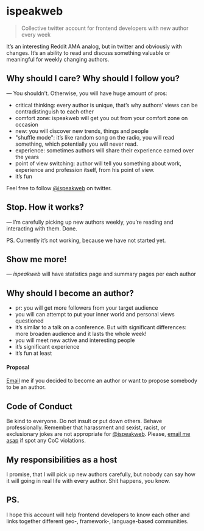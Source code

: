 # ispeakweb

> Collective twitter account for frontend developers with new author every
week

It’s an interesting Reddit AMA analog, but in twitter and obviously with
changes. It’s an ability to read and discuss something valuable or meaningful
for weekly changing authors.


## Why should I care? Why should I follow you?

— You shouldn’t. Otherwise, you will have huge amount of pros:

* critical thinking: every author is unique, that’s why authors’ views
  can be contradistinguish to each other
* comfort zone: ispeakweb will get you out from your comfort zone on occasion
* new: you will discover new trends, things and people
* "shuffle mode": it’s like random song on the radio, you will read something,
  which potentially you will never read.
* experience: sometimes authors will share their experience earned over
  the years
* point of view switching: author will tell you something about work,
  experience and profession itself, from his point of view.
* it’s fun

Feel free to follow [@ispeakweb][isw] on twitter.



## Stop. How it works?

— I’m carefully picking up new authors weekly, you’re reading and interacting
with them. Done.

PS. Currently it’s not working, because we have not started yet.


## Show me more!

— _ispeakweb_ will have statistics page and summary pages per each author


## Why should I become an author?

* pr: you will get more followers from your target audience
* you will can attempt to put your inner world and personal views questioned
* it’s similar to a talk on a conference. But with significant differences:
  more broaden audience and it lasts the whole week!
* you will meet new active and interesting people
* it’s significant experience
* it’s fun at least

#### Proposal

[Email][proposal] me if you decided to become an author or want to propose
somebody to be an author.


## Code of Conduct

Be kind to everyone. Do not insult or put down others. Behave professionally.
Remember that harassment and sexist, racist, or exclusionary jokes
are not appropriate for [@ispeakweb][isw]. Please, [email me
asap][coc-violations] if spot any CoC violations.


## My responsibilities as a host

I promise, that I will pick up new authors carefully, but nobody can say
how it will going in real life with every author. Shit happens, you know.

## PS.

I hope this account will help frontend developers to know each other and
links together different geo-, framework-, language-based communities.

[isw]: https://twitter.com/ispeakweb
[proposal]: mailto:matmuchrapna@gmail.com?subject=Author’s%20proposal%20for%20@ispeakweb
[coc-violations]: mailto:matmuchrapna@gmail.com?subject=CoC%20violations%20in%20@ispeakweb
